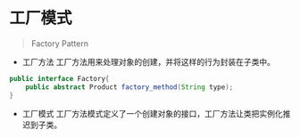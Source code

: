 # 工厂模式
> Factory Pattern

- 工厂方法
工厂方法用来处理对象的创建，并将这样的行为封装在子类中。

```java
public interface Factory{
    public abstract Product factory_method(String type);
}
```

- 工厂模式
工厂方法模式定义了一个创建对象的接口，工厂方法让类把实例化推迟到子类。